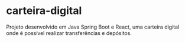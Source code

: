 # carteira-digital
Projeto desenvolvido em Java Spring Boot e React, uma carteira digital onde é possível realizar transferências e depósitos. 
